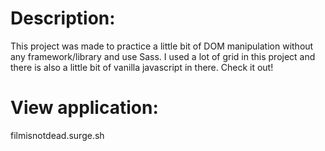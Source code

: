 # Description: 
This project was made to practice a little bit of DOM manipulation without any framework/library and use Sass. I used a lot of grid in this project and there is also a little bit of vanilla javascript in there. Check it out! 

# View application: 

filmisnotdead.surge.sh
